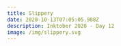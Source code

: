 ```yaml
---
title: Slippery
date: 2020-10-13T07:05:05.988Z
description: Inktober 2020 - Day 12
image: /img/slippery.svg
---
```


